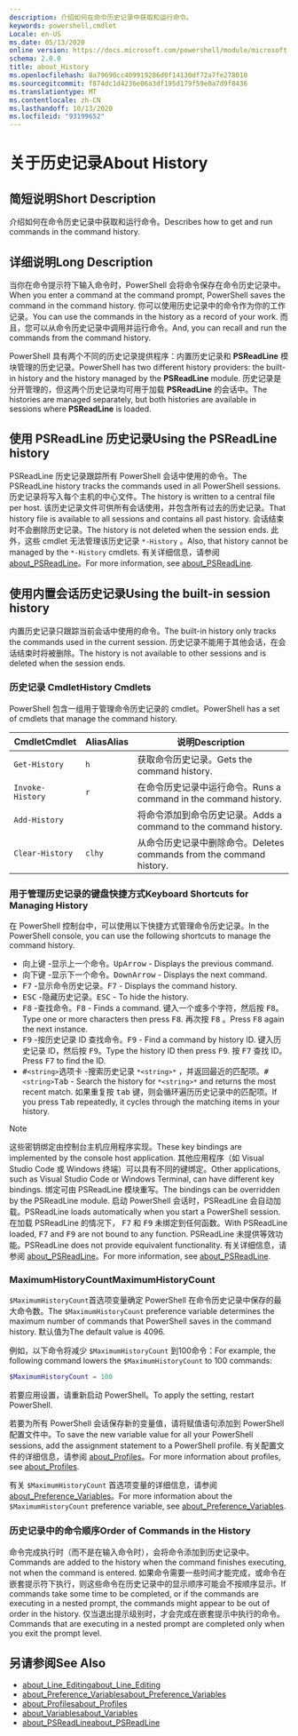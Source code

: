 ```yaml
---
description: 介绍如何在命令历史记录中获取和运行命令。
keywords: powershell,cmdlet
Locale: en-US
ms.date: 05/13/2020
online version: https://docs.microsoft.com/powershell/module/microsoft.powershell.core/about/about_history?view=powershell-7.1&WT.mc_id=ps-gethelp
schema: 2.0.0
title: about_History
ms.openlocfilehash: 8a79690cc409919286d0f14130df72a7fe278010
ms.sourcegitcommit: f874dc1d4236e06a3df195d179f59e0a7d9f8436
ms.translationtype: MT
ms.contentlocale: zh-CN
ms.lasthandoff: 10/13/2020
ms.locfileid: "93199652"
---
```

# <a name="about-history"></a><span data-ttu-id="c364e-104">关于历史记录</span><span class="sxs-lookup"><span data-stu-id="c364e-104">About History</span></span>

## <a name="short-description"></a><span data-ttu-id="c364e-105">简短说明</span><span class="sxs-lookup"><span data-stu-id="c364e-105">Short Description</span></span>
<span data-ttu-id="c364e-106">介绍如何在命令历史记录中获取和运行命令。</span><span class="sxs-lookup"><span data-stu-id="c364e-106">Describes how to get and run commands in the command history.</span></span>

## <a name="long-description"></a><span data-ttu-id="c364e-107">详细说明</span><span class="sxs-lookup"><span data-stu-id="c364e-107">Long Description</span></span>

<span data-ttu-id="c364e-108">当你在命令提示符下输入命令时，PowerShell 会将命令保存在命令历史记录中。</span><span class="sxs-lookup"><span data-stu-id="c364e-108">When you enter a command at the command prompt, PowerShell saves the command in the command history.</span></span> <span data-ttu-id="c364e-109">你可以使用历史记录中的命令作为你的工作记录。</span><span class="sxs-lookup"><span data-stu-id="c364e-109">You can use the commands in the history as a record of your work.</span></span> <span data-ttu-id="c364e-110">而且，您可以从命令历史记录中调用并运行命令。</span><span class="sxs-lookup"><span data-stu-id="c364e-110">And, you can recall and run the commands from the command history.</span></span>

<span data-ttu-id="c364e-111">PowerShell 具有两个不同的历史记录提供程序：内置历史记录和 **PSReadLine** 模块管理的历史记录。</span><span class="sxs-lookup"><span data-stu-id="c364e-111">PowerShell has two different history providers: the built-in history and the history managed by the **PSReadLine** module.</span></span> <span data-ttu-id="c364e-112">历史记录是分开管理的，但这两个历史记录均可用于加载 **PSReadLine** 的会话中。</span><span class="sxs-lookup"><span data-stu-id="c364e-112">The histories are managed separately, but both histories are available in sessions where **PSReadLine** is loaded.</span></span>

## <a name="using-the-psreadline-history"></a><span data-ttu-id="c364e-113">使用 PSReadLine 历史记录</span><span class="sxs-lookup"><span data-stu-id="c364e-113">Using the PSReadLine history</span></span>

<span data-ttu-id="c364e-114">PSReadLine 历史记录跟踪所有 PowerShell 会话中使用的命令。</span><span class="sxs-lookup"><span data-stu-id="c364e-114">The PSReadLine history tracks the commands used in all PowerShell sessions.</span></span>
<span data-ttu-id="c364e-115">历史记录将写入每个主机的中心文件。</span><span class="sxs-lookup"><span data-stu-id="c364e-115">The history is written to a central file per host.</span></span> <span data-ttu-id="c364e-116">该历史记录文件可供所有会话使用，并包含所有过去的历史记录。</span><span class="sxs-lookup"><span data-stu-id="c364e-116">That history file is available to all sessions and contains all past history.</span></span> <span data-ttu-id="c364e-117">会话结束时不会删除历史记录。</span><span class="sxs-lookup"><span data-stu-id="c364e-117">The history is not deleted when the session ends.</span></span> <span data-ttu-id="c364e-118">此外，这些 cmdlet 无法管理该历史记录 `*-History` 。</span><span class="sxs-lookup"><span data-stu-id="c364e-118">Also, that history cannot be managed by the `*-History` cmdlets.</span></span> <span data-ttu-id="c364e-119">有关详细信息，请参阅 [about_PSReadLine](../../PSReadLine/About/about_PSReadLine.md)。</span><span class="sxs-lookup"><span data-stu-id="c364e-119">For more information, see [about_PSReadLine](../../PSReadLine/About/about_PSReadLine.md).</span></span>

## <a name="using-the-built-in-session-history"></a><span data-ttu-id="c364e-120">使用内置会话历史记录</span><span class="sxs-lookup"><span data-stu-id="c364e-120">Using the built-in session history</span></span>

<span data-ttu-id="c364e-121">内置历史记录只跟踪当前会话中使用的命令。</span><span class="sxs-lookup"><span data-stu-id="c364e-121">The built-in history only tracks the commands used in the current session.</span></span> <span data-ttu-id="c364e-122">历史记录不能用于其他会话，在会话结束时将被删除。</span><span class="sxs-lookup"><span data-stu-id="c364e-122">The history is not available to other sessions and is deleted when the session ends.</span></span>

### <a name="history-cmdlets"></a><span data-ttu-id="c364e-123">历史记录 Cmdlet</span><span class="sxs-lookup"><span data-stu-id="c364e-123">History Cmdlets</span></span>

<span data-ttu-id="c364e-124">PowerShell 包含一组用于管理命令历史记录的 cmdlet。</span><span class="sxs-lookup"><span data-stu-id="c364e-124">PowerShell has a set of cmdlets that manage the command history.</span></span>

| <span data-ttu-id="c364e-125">Cmdlet</span><span class="sxs-lookup"><span data-stu-id="c364e-125">Cmdlet</span></span>           | <span data-ttu-id="c364e-126">Alias</span><span class="sxs-lookup"><span data-stu-id="c364e-126">Alias</span></span>  | <span data-ttu-id="c364e-127">说明</span><span class="sxs-lookup"><span data-stu-id="c364e-127">Description</span></span>                                |
| ---------------- | ------ | ------------------------------------------ |
| `Get-History`    | `h`    | <span data-ttu-id="c364e-128">获取命令历史记录。</span><span class="sxs-lookup"><span data-stu-id="c364e-128">Gets the command history.</span></span>                  |
| `Invoke-History` | `r`    | <span data-ttu-id="c364e-129">在命令历史记录中运行命令。</span><span class="sxs-lookup"><span data-stu-id="c364e-129">Runs a command in the command history.</span></span>     |
| `Add-History`    |        | <span data-ttu-id="c364e-130">将命令添加到命令历史记录。</span><span class="sxs-lookup"><span data-stu-id="c364e-130">Adds a command to the command history.</span></span>     |
| `Clear-History`  | `clhy` | <span data-ttu-id="c364e-131">从命令历史记录中删除命令。</span><span class="sxs-lookup"><span data-stu-id="c364e-131">Deletes commands from the command history.</span></span> |

### <a name="keyboard-shortcuts-for-managing-history"></a><span data-ttu-id="c364e-132">用于管理历史记录的键盘快捷方式</span><span class="sxs-lookup"><span data-stu-id="c364e-132">Keyboard Shortcuts for Managing History</span></span>

<span data-ttu-id="c364e-133">在 PowerShell 控制台中，可以使用以下快捷方式管理命令历史记录。</span><span class="sxs-lookup"><span data-stu-id="c364e-133">In the PowerShell console, you can use the following shortcuts to manage the command history.</span></span>

- <span data-ttu-id="c364e-134"><kbd>向上键</kbd> -显示上一个命令。</span><span class="sxs-lookup"><span data-stu-id="c364e-134"><kbd>UpArrow</kbd> - Displays the previous command.</span></span>
- <span data-ttu-id="c364e-135"><kbd>向下键</kbd> -显示下一个命令。</span><span class="sxs-lookup"><span data-stu-id="c364e-135"><kbd>DownArrow</kbd> - Displays the next command.</span></span>
- <span data-ttu-id="c364e-136"><kbd>F7</kbd> -显示命令历史记录。</span><span class="sxs-lookup"><span data-stu-id="c364e-136"><kbd>F7</kbd> - Displays the command history.</span></span>
- <span data-ttu-id="c364e-137"><kbd>ESC</kbd> -隐藏历史记录。</span><span class="sxs-lookup"><span data-stu-id="c364e-137"><kbd>ESC</kbd> - To hide the history.</span></span>
- <span data-ttu-id="c364e-138"><kbd>F8</kbd> -查找命令。</span><span class="sxs-lookup"><span data-stu-id="c364e-138"><kbd>F8</kbd> - Finds a command.</span></span> <span data-ttu-id="c364e-139">键入一个或多个字符，然后按 <kbd>F8</kbd>。</span><span class="sxs-lookup"><span data-stu-id="c364e-139">Type one or more characters then press <kbd>F8</kbd>.</span></span> <span data-ttu-id="c364e-140">再次按 <kbd>F8</kbd> 。</span><span class="sxs-lookup"><span data-stu-id="c364e-140">Press <kbd>F8</kbd> again the next instance.</span></span>
- <span data-ttu-id="c364e-141"><kbd>F9</kbd> -按历史记录 ID 查找命令。</span><span class="sxs-lookup"><span data-stu-id="c364e-141"><kbd>F9</kbd> - Find a command by history ID.</span></span> <span data-ttu-id="c364e-142">键入历史记录 ID，然后按 <kbd>F9</kbd>。</span><span class="sxs-lookup"><span data-stu-id="c364e-142">Type the history ID then press <kbd>F9</kbd>.</span></span> <span data-ttu-id="c364e-143">按 <kbd>F7</kbd> 查找 ID。</span><span class="sxs-lookup"><span data-stu-id="c364e-143">Press <kbd>F7</kbd> to find the ID.</span></span>
- <span data-ttu-id="c364e-144"><kbd>#</kbd>`<string>`</kbd><kbd>选项卡</kbd> -搜索历史记录 `*<string>*` ，并返回最近的匹配项。</span><span class="sxs-lookup"><span data-stu-id="c364e-144"><kbd>#</kbd>`<string>`</kbd><kbd>Tab</kbd> - Search the history for `*<string>*` and returns the most recent match.</span></span> <span data-ttu-id="c364e-145">如果重复按 <kbd>tab</kbd> 键，则会循环遍历历史记录中的匹配项。</span><span class="sxs-lookup"><span data-stu-id="c364e-145">If you press <kbd>Tab</kbd> repeatedly, it cycles through the matching items in your history.</span></span>

> [!NOTE]
> <span data-ttu-id="c364e-146">这些密钥绑定由控制台主机应用程序实现。</span><span class="sxs-lookup"><span data-stu-id="c364e-146">These key bindings are implemented by the console host application.</span></span> <span data-ttu-id="c364e-147">其他应用程序（如 Visual Studio Code 或 Windows 终端）可以具有不同的键绑定。</span><span class="sxs-lookup"><span data-stu-id="c364e-147">Other applications, such as Visual Studio Code or Windows Terminal, can have different key bindings.</span></span> <span data-ttu-id="c364e-148">绑定可由 PSReadLine 模块重写。</span><span class="sxs-lookup"><span data-stu-id="c364e-148">The bindings can be overridden by the PSReadLine module.</span></span> <span data-ttu-id="c364e-149">启动 PowerShell 会话时，PSReadLine 会自动加载。</span><span class="sxs-lookup"><span data-stu-id="c364e-149">PSReadLine loads automatically when you start a PowerShell session.</span></span>
> <span data-ttu-id="c364e-150">在加载 PSReadLine 的情况下， <kbd>F7</kbd> 和 <kbd>F9</kbd> 未绑定到任何函数。</span><span class="sxs-lookup"><span data-stu-id="c364e-150">With PSReadLine loaded, <kbd>F7</kbd> and <kbd>F9</kbd> are not bound to any function.</span></span> <span data-ttu-id="c364e-151">PSReadLine 未提供等效功能。</span><span class="sxs-lookup"><span data-stu-id="c364e-151">PSReadLine does not provide equivalent functionality.</span></span> <span data-ttu-id="c364e-152">有关详细信息，请参阅 [about_PSReadLine](../../PSReadLine/About/about_PSReadLine.md)。</span><span class="sxs-lookup"><span data-stu-id="c364e-152">For more information, see [about_PSReadLine](../../PSReadLine/About/about_PSReadLine.md).</span></span>

### <a name="maximumhistorycount"></a><span data-ttu-id="c364e-153">MaximumHistoryCount</span><span class="sxs-lookup"><span data-stu-id="c364e-153">MaximumHistoryCount</span></span>

<span data-ttu-id="c364e-154">`$MaximumHistoryCount`首选项变量确定 PowerShell 在命令历史记录中保存的最大命令数。</span><span class="sxs-lookup"><span data-stu-id="c364e-154">The `$MaximumHistoryCount` preference variable determines the maximum number of commands that PowerShell saves in the command history.</span></span> <span data-ttu-id="c364e-155">默认值为</span><span class="sxs-lookup"><span data-stu-id="c364e-155">The default value is</span></span>
4096.

<span data-ttu-id="c364e-156">例如，以下命令将减少 `$MaximumHistoryCount` 到100命令：</span><span class="sxs-lookup"><span data-stu-id="c364e-156">For example, the following command lowers the `$MaximumHistoryCount` to 100 commands:</span></span>

```powershell
$MaximumHistoryCount = 100
```

<span data-ttu-id="c364e-157">若要应用设置，请重新启动 PowerShell。</span><span class="sxs-lookup"><span data-stu-id="c364e-157">To apply the setting, restart PowerShell.</span></span>

<span data-ttu-id="c364e-158">若要为所有 PowerShell 会话保存新的变量值，请将赋值语句添加到 PowerShell 配置文件中。</span><span class="sxs-lookup"><span data-stu-id="c364e-158">To save the new variable value for all your PowerShell sessions, add the assignment statement to a PowerShell profile.</span></span> <span data-ttu-id="c364e-159">有关配置文件的详细信息，请参阅 [about_Profiles](about_Profiles.md)。</span><span class="sxs-lookup"><span data-stu-id="c364e-159">For more information about profiles, see [about_Profiles](about_Profiles.md).</span></span>

<span data-ttu-id="c364e-160">有关 `$MaximumHistoryCount` 首选项变量的详细信息，请参阅 [about_Preference_Variables](about_Preference_Variables.md)。</span><span class="sxs-lookup"><span data-stu-id="c364e-160">For more information about the `$MaximumHistoryCount` preference variable, see [about_Preference_Variables](about_Preference_Variables.md).</span></span>

### <a name="order-of-commands-in-the-history"></a><span data-ttu-id="c364e-161">历史记录中的命令顺序</span><span class="sxs-lookup"><span data-stu-id="c364e-161">Order of Commands in the History</span></span>

<span data-ttu-id="c364e-162">命令完成执行时（而不是在输入命令时），会将命令添加到历史记录中。</span><span class="sxs-lookup"><span data-stu-id="c364e-162">Commands are added to the history when the command finishes executing, not when the command is entered.</span></span> <span data-ttu-id="c364e-163">如果命令需要一些时间才能完成，或命令在嵌套提示符下执行，则这些命令在历史记录中的显示顺序可能会不按顺序显示。</span><span class="sxs-lookup"><span data-stu-id="c364e-163">If commands take some time to be completed, or if the commands are executing in a nested prompt, the commands might appear to be out of order in the history.</span></span> <span data-ttu-id="c364e-164">仅当退出提示级别时，才会完成在嵌套提示中执行的命令。</span><span class="sxs-lookup"><span data-stu-id="c364e-164">Commands that are executing in a nested prompt are completed only when you exit the prompt level.</span></span>

## <a name="see-also"></a><span data-ttu-id="c364e-165">另请参阅</span><span class="sxs-lookup"><span data-stu-id="c364e-165">See Also</span></span>

- [<span data-ttu-id="c364e-166">about_Line_Editing</span><span class="sxs-lookup"><span data-stu-id="c364e-166">about_Line_Editing</span></span>](about_Line_Editing.md)
- [<span data-ttu-id="c364e-167">about_Preference_Variables</span><span class="sxs-lookup"><span data-stu-id="c364e-167">about_Preference_Variables</span></span>](about_Preference_Variables.md)
- [<span data-ttu-id="c364e-168">about_Profiles</span><span class="sxs-lookup"><span data-stu-id="c364e-168">about_Profiles</span></span>](about_Profiles.md)
- [<span data-ttu-id="c364e-169">about_Variables</span><span class="sxs-lookup"><span data-stu-id="c364e-169">about_Variables</span></span>](about_Variables.md)
- [<span data-ttu-id="c364e-170">about_PSReadLine</span><span class="sxs-lookup"><span data-stu-id="c364e-170">about_PSReadLine</span></span>](../../PSReadLine/About/about_PSReadLine.md)

